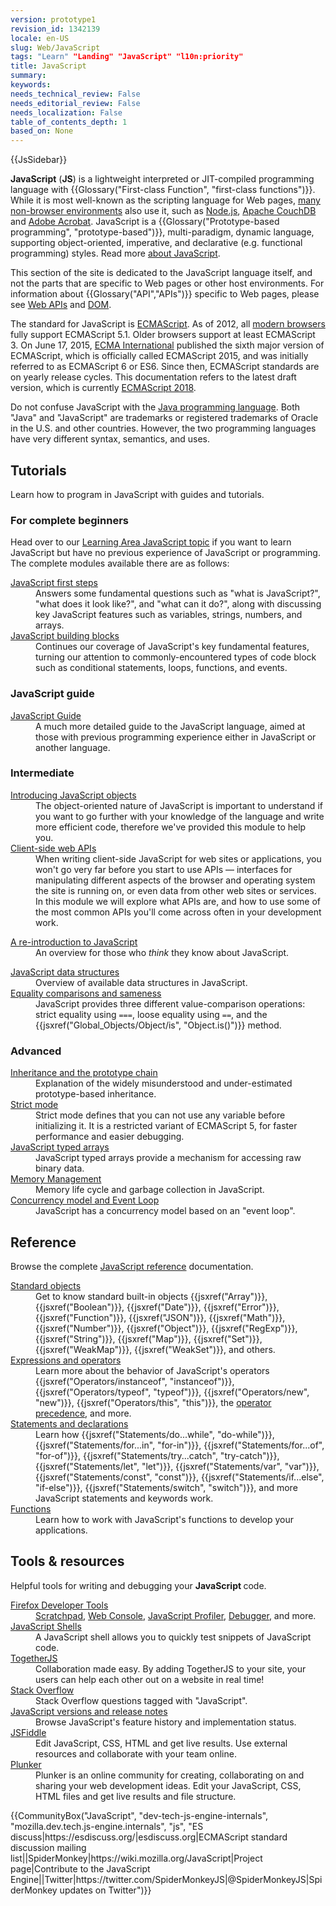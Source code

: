 ```yaml
---
version: prototype1
revision_id: 1342139
locale: en-US
slug: Web/JavaScript
tags: "Learn" "Landing" "JavaScript" "l10n:priority"
title: JavaScript
summary: 
keywords: 
needs_technical_review: False
needs_editorial_review: False
needs_localization: False
table_of_contents_depth: 1
based_on: None
---
```

<div>{{JsSidebar}}</div>

<p class="summary"><strong>JavaScript</strong> (<strong>JS</strong>) is a lightweight&nbsp;interpreted or JIT-compiled&nbsp;programming language with {{Glossary("First-class Function", "first-class functions")}}. While it is most well-known as the scripting language for Web pages, <a class="external" href="https://en.wikipedia.org/wiki/JavaScript#Uses_outside_Web_pages">many non-browser environments</a> also use it, such as <a class="external" href="/en-US/docs/Glossary/Node.js">Node.js</a>, <a href="https://couchdb.apache.org/">Apache CouchDB</a> and <a href="http://www.adobe.com/devnet/acrobat/javascript.html">Adobe Acrobat</a>. JavaScript&nbsp;is a {{Glossary("Prototype-based programming", "prototype-based")}}, multi-paradigm, dynamic language, supporting object-oriented,&nbsp;imperative, and declarative (e.g.&nbsp;functional programming) styles. Read more <a href="/en-US/docs/Web/JavaScript/About_JavaScript">about JavaScript</a>.</p>

<p>This section of the site is dedicated to the JavaScript language itself, and not the parts that are specific to Web pages or other host environments. For information about {{Glossary("API","APIs")}} specific to Web pages, please see <a href="/en-US/docs/Web/API">Web APIs</a> and <a href="/en-US/docs/Glossary/DOM">DOM</a>.</p>

<p>The standard for JavaScript is <a href="/en-US/docs/Web/JavaScript/Language_Resources">ECMAScript</a>. As of 2012, all <a href="https://kangax.github.io/compat-table/es5/">modern browsers</a> fully support ECMAScript 5.1. Older browsers support at least ECMAScript 3. On June 17, 2015, <a href="https://www.ecma-international.org">ECMA International</a> published the sixth major version of ECMAScript, which is officially called ECMAScript 2015, and was initially referred to as ECMAScript 6 or ES6. Since then, ECMAScript standards are on yearly release cycles. This documentation refers to the latest draft version, which is currently <a href="https://tc39.github.io/ecma262/">ECMAScript 2018</a>.</p>

<p>Do not confuse JavaScript with the <a href="https://en.wikipedia.org/wiki/Java_(programming_language)">Java programming language</a>. Both "Java" and "JavaScript" are trademarks or registered trademarks of Oracle in the U.S. and other countries. However, the two programming languages have very different syntax, semantics, and uses.</p>

<div class="column-container">
<div class="column-half">
<h2 id="Tutorials">Tutorials</h2>

<p>Learn how to program in JavaScript with guides and tutorials.</p>

<h3 id="For_complete_beginners">For complete beginners</h3>

<p>Head over to our <a href="/en-US/docs/Learn/JavaScript">Learning Area JavaScript topic</a> if you want to learn JavaScript but have no previous experience of JavaScript or programming. The complete modules available there are as follows:</p>

<dl>
 <dt><a href="/en-US/docs/Learn/JavaScript/First_steps">JavaScript first steps</a></dt>
 <dd>Answers some fundamental questions such as "what is JavaScript?", "what does it look like?", and "what can it do?", along with discussing key JavaScript features such as variables, strings, numbers, and arrays.</dd>
 <dt><a href="/en-US/docs/Learn/JavaScript/Building_blocks">JavaScript building blocks</a></dt>
 <dd>Continues our coverage of JavaScript's key fundamental features, turning our attention to commonly-encountered types of code block such as conditional statements, loops, functions, and events.</dd>
</dl>

<h3 id="JavaScript_guide">JavaScript guide</h3>

<dl>
 <dt><a href="https://developer.mozilla.org/en-US/docs/Web/JavaScript/Guide">JavaScript Guide</a></dt>
 <dd>A much more detailed guide to the JavaScript language, aimed at those with previous programming experience either in JavaScript or another language.</dd>
</dl>

<h3 id="Intermediate">Intermediate</h3>

<dl>
 <dt><a href="/en-US/docs/Learn/JavaScript/Objects">Introducing JavaScript objects</a></dt>
 <dd>The object-oriented nature of JavaScript is important to understand if you want to go further with your knowledge of the language and write more efficient code, therefore we've provided this module to help you.</dd>
 <dt><a href="/en-US/docs/Learn/JavaScript/Client-side_web_APIs">Client-side web APIs</a></dt>
 <dd>When writing client-side JavaScript for web sites or applications, you won't go very far before you start to use APIs — interfaces for manipulating different aspects of the browser and operating system the site is running on, or even data from other web sites or services. In this module we will explore what APIs are, and how to use some of the most common APIs you'll come across often in your development work.&nbsp;</dd>
</dl>

<dl>
 <dt><a href="https://developer.mozilla.org/en-US/docs/Web/JavaScript/A_re-introduction_to_JavaScript">A re-introduction to JavaScript</a></dt>
 <dd>An overview for those who <em>think</em> they know about JavaScript.</dd>
</dl>

<dl>
 <dt><a href="https://developer.mozilla.org/en-US/docs/Web/JavaScript/Data_structures">JavaScript data structures</a></dt>
 <dd>Overview of available data structures in JavaScript.</dd>
 <dt><a href="/en-US/docs/Web/JavaScript/Equality_comparisons_and_sameness">Equality comparisons and sameness</a></dt>
 <dd>JavaScript provides three different value-comparison operations: strict equality using <code>===</code>, loose equality using <code>==</code>, and the {{jsxref("Global_Objects/Object/is", "Object.is()")}} method.</dd>
</dl>

<h3 id="Advanced">Advanced</h3>

<dl>
 <dt><a href="/en-US/docs/Web/JavaScript/Inheritance_and_the_prototype_chain">Inheritance and the prototype chain</a></dt>
 <dd>Explanation of the widely misunderstood and under-estimated prototype-based inheritance.</dd>
 <dt><a href="/en-US/docs/Web/JavaScript/Reference/Strict_mode">Strict mode</a></dt>
 <dd>Strict mode defines that you can not use any variable before initializing it. It is&nbsp;a restricted variant of ECMAScript&nbsp;5, for faster performance and easier debugging.</dd>
 <dt><a href="https://developer.mozilla.org/en-US/docs/Web/JavaScript/Typed_arrays">JavaScript typed arrays</a></dt>
 <dd>JavaScript typed arrays provide a mechanism for accessing raw binary data.</dd>
 <dt><a href="https://developer.mozilla.org/en-US/docs/Web/JavaScript/Memory_Management">Memory Management</a></dt>
 <dd>Memory life cycle and garbage collection in JavaScript.</dd>
 <dt><a href="/en-US/docs/Web/JavaScript/EventLoop">Concurrency model and Event Loop</a></dt>
 <dd>JavaScript has a concurrency model based on an "event loop".</dd>
</dl>
</div>

<div class="column-half">
<h2 id="Reference">Reference</h2>

<p>Browse the complete <a href="/en-US/docs/Web/JavaScript/Reference">JavaScript reference</a> documentation.</p>

<dl>
 <dt><a href="/en-US/docs/Web/JavaScript/Reference/Global_Objects">Standard objects</a></dt>
 <dd>Get to know standard built-in objects {{jsxref("Array")}}, {{jsxref("Boolean")}}, {{jsxref("Date")}}, {{jsxref("Error")}}, {{jsxref("Function")}}, {{jsxref("JSON")}}, {{jsxref("Math")}}, {{jsxref("Number")}}, {{jsxref("Object")}}, {{jsxref("RegExp")}}, {{jsxref("String")}}, {{jsxref("Map")}}, {{jsxref("Set")}}, {{jsxref("WeakMap")}}, {{jsxref("WeakSet")}}, and others.</dd>
 <dt><a href="/en-US/docs/Web/JavaScript/Reference/Operators">Expressions and operators</a></dt>
 <dd>Learn more about the behavior of JavaScript's operators {{jsxref("Operators/instanceof", "instanceof")}}, {{jsxref("Operators/typeof", "typeof")}}, {{jsxref("Operators/new", "new")}}, {{jsxref("Operators/this", "this")}}, the <a href="/en-US/docs/Web/JavaScript/Reference/Operators/Operator_Precedence">operator precedence</a>, and more.</dd>
 <dt><a href="/en-US/docs/Web/JavaScript/Reference/Statements">Statements and declarations</a></dt>
 <dd>Learn how {{jsxref("Statements/do...while", "do-while")}}, {{jsxref("Statements/for...in", "for-in")}}, {{jsxref("Statements/for...of", "for-of")}}, {{jsxref("Statements/try...catch", "try-catch")}}, {{jsxref("Statements/let", "let")}}, {{jsxref("Statements/var", "var")}}, {{jsxref("Statements/const", "const")}}, {{jsxref("Statements/if...else", "if-else")}}, {{jsxref("Statements/switch", "switch")}}, and more JavaScript statements and keywords work.</dd>
 <dt><a href="/en-US/docs/Web/JavaScript/Reference/Functions">Functions</a></dt>
 <dd>Learn how to work with JavaScript's functions to develop your applications.</dd>
</dl>

<h2 id="Tools_resources">Tools &amp; resources</h2>

<p>Helpful tools for writing and debugging your <strong>JavaScript </strong>code.</p>

<dl>
 <dt><a href="/en-US/docs/Tools">Firefox Developer Tools</a></dt>
 <dd><a href="/en-US/docs/Tools/Scratchpad">Scratchpad</a>, <a href="/en-US/docs/Tools/Web_Console">Web Console</a>, <a href="/en-US/docs/Tools/Profiler">JavaScript Profiler</a>, <a href="/en-US/docs/Tools/Debugger">Debugger</a>, and more.</dd>
 <dt><a href="/en-US/docs/Web/JavaScript/Shells">JavaScript Shells</a></dt>
 <dd>A JavaScript shell allows you to quickly test snippets of JavaScript code.</dd>
 <dt><a href="https://togetherjs.com/">TogetherJS</a></dt>
 <dd>Collaboration made easy.&nbsp;By adding TogetherJS to your site, your users can help each other out on a website in real time!</dd>
 <dt><a href="https://stackoverflow.com/questions/tagged/javascript">Stack Overflow</a></dt>
 <dd>Stack Overflow questions tagged with "JavaScript".</dd>
 <dt><a href="/en-US/docs/Web/JavaScript/New_in_JavaScript">JavaScript versions and release notes</a></dt>
 <dd>Browse JavaScript's feature history and implementation status.</dd>
 <dt><a href="https://jsfiddle.net/">JSFiddle</a></dt>
 <dd>Edit JavaScript, CSS, HTML and get live results. Use external resources and collaborate with your team online.</dd>
 <dt><a href="https://plnkr.co/">Plunker</a></dt>
 <dd>Plunker is an online community for creating, collaborating on and sharing your web development ideas. Edit your JavaScript, CSS, HTML files and get live results and file structure.</dd>
</dl>
</div>
</div>

<p>{{CommunityBox("JavaScript", "dev-tech-js-engine-internals", "mozilla.dev.tech.js-engine.internals", "js", "ES discuss|https://esdiscuss.org/|esdiscuss.org|ECMAScript standard discussion mailing list||SpiderMonkey|https://wiki.mozilla.org/JavaScript|Project page|Contribute to the JavaScript Engine||Twitter|https://twitter.com/SpiderMonkeyJS|@SpiderMonkeyJS|SpiderMonkey updates on Twitter")}}</p>

